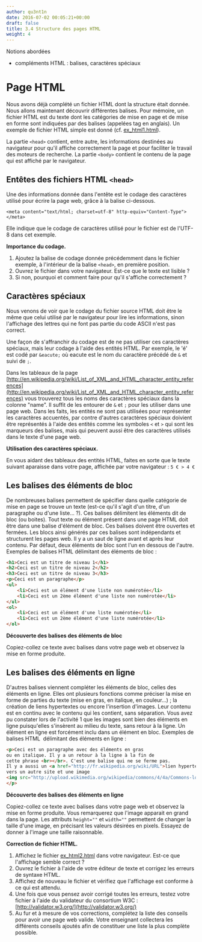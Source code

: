 ```yaml
---
author: qu3nt1n
date: 2016-07-02 00:05:21+00:00
draft: false
title: 3.4 Structure des pages HTML
weight: 4
---
```







Notions abordées


* compléments HTML : balises, caractères spéciaux








# Page HTML






Nous avons déjà complété un fichier HTML dont la structure était
donnée.  Nous allons maintenant découvrir différentes balises. Pour
mémoire, un fichier HTML est du texte dont les catégories de mise en
page et de mise en forme sont indiquées par des balises (appelées tag
en anglais). Un exemple de fichier HTML simple est donné (cf.
[ex_html1.html](http://qkzk.xyz/docs/doc03/ex_html1.html)).





La partie `<head>` contient, entre autre, les
informations destinées au navigateur pour qu'il affiche correctement
la page et pour faciliter le travail des moteurs de recherche.  La
partie `<body>` contient le contenu de la page qui
est affiché par le navigateur.






## Entêtes des fichiers HTML `<head>`






Une des informations donnée dans l'entête est le codage des caractères
utilisé pour écrire la page web, grâce à la balise ci-dessous.





    <meta content="text/html; charset=utf-8" http-equiv="Content-Type"></meta>





Elle indique que le codage de caractères utilisé pour le fichier
est de l'UTF-8 dans cet exemple.







**Importance du codage.**



1. Ajoutez la balise de codage donnée précédemment dans le fichier exemple,
à l'intérieur de la balise `<head>`, en première
position.
2. Ouvrez le fichier dans votre navigateur. Est-ce que le texte
est lisible ?
3. Si non, pourquoi et comment faire pour qu'il s'affiche
correctement ?








## Caractères spéciaux






Nous venons de voir que le codage du fichier source HTML doit être le
même que celui utilisé par le navigateur pour lire les informations, sinon
l'affichage des lettres qui ne font pas partie du code ASCII n'est pas
correct.





Une façon de s'affranchir du codage est de ne pas utiliser ces
caractères spéciaux, mais leur codage à l'aide des entités HTML. Par
exemple, le 'é' est codé par `&eacute;` où eacute est
le nom du caractère précédé de `&` et suivi de
`;`.





Dans les tableaux de la page [http://en.wikipedia.org/wiki/List_of_XML_and_HTML_character_entity_references](http://en.wikipedia.org/wiki/List_of_XML_and_HTML_character_entity_references)
vous trouverez tous les noms des caractères spéciaux dans la colonne
"name". Il suffit de les entourer de `&` et
`;` pour les utiliser dans une page web. Dans les faits,
les entités ne sont pas utilisées pour représenter les caractères
accuentés, par contre d'autres caractères spéciaux doivient être
représentés à l'aide des entités comme les symboles `<`
et `>` qui sont les marqueurs des balises, mais qui
peuvent aussi être des caractères utilisés dans le texte d'une page
web.







**Utilisation des caractères spéciaux.**


En vous aidant des tableaux des entités HTML, faites en sorte que le
texte suivant aparaisse dans votre page, affichée par votre navigateur :
`5 € > 4 €`







## Les balises des éléments de bloc






De nombreuses balises permettent de spécifier dans quelle catégorie
de mise en page se trouve un texte (est-ce qu'il s'agit
d'un titre, d'un paragraphe ou d'une liste… ?). Ces balises délimitent les
éléments dit de bloc (ou boites). Tout texte ou élément présent dans une page HTML
doit être dans une balise d'élément de bloc. Ces balises doivent être
ouvertes et fermées. Les blocs ainsi générés par ces balises sont indépendants
et structurent les pages web. Il y a un saut de ligne avant et après leur
contenu. Par défaut, deux éléments de bloc sont l'un en dessous de l'autre.
Exemples de balises HTML délimitant des éléments de bloc :





~~~html
<h1>Ceci est un titre de niveau 1</h1>
<h2>Ceci est un titre de niveau 2</h2>
<h3>Ceci est un titre de niveau 3</h3>
<p>Ceci est un paragraphe</p>
<ul>
	<li>Ceci est un élément d'une liste non numérotée</li>
	<li>Ceci est un 2ème élément d'une liste non numérotée</li>
</ul>
<ol>
	<li>Ceci est un élément d'une liste numérotée</li>
	<li>Ceci est un 2ème élément d'une liste numérotée</li>
</ol>
~~~







**Découverte des balises des éléments de bloc**

Copiez-collez ce texte avec balises dans votre page web et observez
la mise en forme produite.







## Les balises des éléments en ligne






D'autres balises viennent compléter les éléments de bloc, celles des
éléments en ligne. Elles ont plusieurs fonctions comme préciser la mise
en forme de parties du texte (mise en gras, en italique, en couleur…) ;
la création de liens hypertextes ou encore l'insertion d'images. Leur contenu
est en continu avec le contenu qui les contient, sans séparation. Vous avez
pu constater lors de l'activité 1 que les images sont bien des éléments en ligne
puisqu'elles s'insèrent au milieu du texte, sans retour à la ligne. Un élément
en ligne est forcément inclu dans un élément en bloc. Exemples de balises HTML 
délimitant des éléments en ligne :






~~~html
<p>Ceci est un paragraphe avec des éléments en gras
ou en italique. Il y a un retour à la ligne à la fin de
cette phrase <br></br>. C'est une balise qui ne se ferme pas.
Il y a aussi un <a href="http://fr.wikipedia.org/wiki/URL">lien hypertexte</a>
vers un autre site et une image
<img src="http://upload.wikimedia.org/wikipedia/commons/4/4a/Commons-logo.svg"></img>.
</p>
~~~






**Découverte des balises des éléments en ligne**

Copiez-collez ce texte avec balises dans votre page web et observez
la mise en forme produite. Vous remarquerez que l'image apparait en
grand dans la page. Les attributs `height=""` et
`width=""` permettent de changer la taille d'une image, en
précisant les valeurs désirées en pixels. Essayez de donner à l'image
une taille raisonnable.








**Correction de fichier HTML.**



1. Affichez le fichier [ex_html2.html](http://qkzk.xyz/docs/doc03/ex_html2.html) dans
votre navigateur. Est-ce que l'affichage semble correct ?
2. Ouvrez le
fichier à l'aide de votre éditeur de texte et corrigez les erreurs de
syntaxe HTML.
3. Affichez de nouveau le fichier et vérifiez que
l'affichage est conforme à ce qui est attendu.
4. Une fois que vous
pensez avoir corrigé toutes les erreurs, testez votre fichier à l'aide
du validateur du consortium W3C : [http://validator.w3.org/](http://validator.w3.org/)
5. Au fur et à mesure de vos corrections, complétez la liste des conseils
pour avoir une page web valide. Votre enseignant collectera les différents
conseils ajoutés afin de constituer une liste la plus complète possible.
